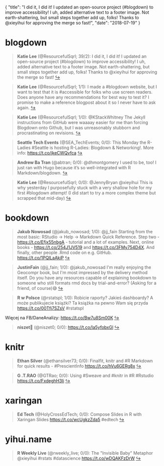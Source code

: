 {
  "title": "I did it, I did it! I updated an open-source project (#blogdown) to improve accessibility! I uh, added alternative text to a footer image. Not earth-shattering, but small steps together add up, folks! Thanks to @xieyihui for approving the merge so fast!",
  "date": "2018-07-19"
}

# blogdown

> **Katie Lee** (@ResourcefulSqrl; 39/2): I did it, I did it! I updated an open-source project (#blogdown) to improve accessibility! I uh, added alternative text to a footer image. Not earth-shattering, but small steps together add up, folks! Thanks to @xieyihui for approving the merge so fast!  [&#8618;](https://twitter.com/xieyihui/status/1019608160120827906)

<!-- -->


> **Katie Lee** (@ResourcefulSqrl; 1/1): I made a #blogdown website, but I want to test that it is #accessible for folks who use screen readers. Does anyone have any recommendations for best way to test it? I promise to make a reference blogpost about it so I never have to ask again.  [&#8618;](https://twitter.com/xieyihui/status/1019600068612063232)

<!-- -->


> **Katie Lee** (@ResourcefulSqrl; 1/0): @KStackWhitney The Jekyll instructions from GitHub were waaaay easier for me than forcing Blogdown onto Github, but I was unreasonably stubborn and procrastinating on revisions.  [&#8618;](https://twitter.com/xieyihui/status/1019620770073468928)

<!-- -->


> **Seattle Tech Events** (@SEA_TechEvents; 0/0): This Monday the R-Ladies #Seattle is hosting R-Ladies: Blogdown &amp; Networking!. More info: https://t.co/jkeCWQvfca  [&#8618;](https://twitter.com/xieyihui/status/1019759242511822848)

<!-- -->


> **Andrew Ba Tran** (@abtran; 0/0): @dhmontgomery I used to be, too! I just ran with Hugo because it’s so well-integrated with R Markdown/blogdown.  [&#8618;](https://twitter.com/xieyihui/status/1019688863692939265)

<!-- -->


> **Katie Lee** (@ResourcefulSqrl; 0/0): @JennyBryan @xieyihui This is why yesterday I purposefully stuck with a very shallow hole for my first #blogdown attempt! (I did start to try a more complex theme but scrapped that mid-day)  [&#8618;](https://twitter.com/xieyihui/status/1019580441798565888)

<!-- -->


# bookdown

> **Jakub Nowosad** (@jakub_nowosad; 1/0): @jj_fain Starting from the most basic: RStudio -&gt; Help -&gt; Markdown Quick Reference. Step two -  https://t.co/Efjx55nbgA - tutorial and a lot of examples. Next, online books - https://t.co/254J1JV519 and https://t.co/3FMy754D4X. And finally, other people .Rmd code on e.g. GitHub. https://t.co/1PQlLaAkiP  [&#8618;](https://twitter.com/xieyihui/status/1019758083827027968)

<!-- -->


> **JustinFain** (@jj_fain; 1/0): @jakub_nowosad I'm really enjoying the Geocompr book, but I'm most impressed by the delivery method itself. Do you have any resources capable of explaining bookdown to someone who still formats rmd docs by trial-and-error? (Asking for a friend, of course)😅  [&#8618;](https://twitter.com/xieyihui/status/1019726827454189568)

<!-- -->


> **R w Polsce** (@rstatspl; 1/0): Robicie raporty? Jakieś dashboardy? A może publikujecie książki? Ta książka na pewno Wam się przyda https://t.co/00Tfj7SZsV #rstatspl
>
Więcej na FB/DaneAnalizy: https://t.co/Bw7u8Sm00K  [&#8618;](https://twitter.com/xieyihui/status/1019478158255501312)

<!-- -->


> **niszet🌻** (@niszet0; 0/0): https://t.co/la5yfobxGl  [&#8618;](https://twitter.com/xieyihui/status/1019580142899941379)

<!-- -->


# knitr

> **Ethan Silver** (@ethansilver73; 0/0): Finalfit, knitr and #R Markdown for quick results - #PrescientInfo https://t.co/hVu6GERg8x  [&#8618;](https://twitter.com/xieyihui/status/1019676018343383041)

<!-- -->


> **G .T.RAO** (@GTRao; 0/0): Using #Sweave and #knitr  in #R  #Rstudio https://t.co/FxdeghH3Ii  [&#8618;](https://twitter.com/xieyihui/status/1019527097423781890)

<!-- -->


# xaringan

> **Ed Tech** (@HolyCrossEdTech; 0/0): Compose Slides in R with Xaringan Slides https://t.co/wcUgkzZda5 #edtech  [&#8618;](https://twitter.com/xieyihui/status/1019756851435630593)

<!-- -->


# yihui.name

> **R Weekly Live** (@rweekly_live; 0/0): The "Invisible Baby" Metaphor @xieyihui #rstats #datascience https://t.co/wDQAKFzDrW  [&#8618;](https://twitter.com/xieyihui/status/1019764336942698496)

<!-- -->


